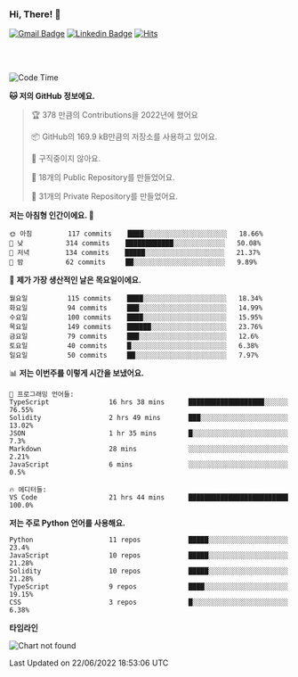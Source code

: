 ### Hi, There! 👋


[![Gmail Badge](https://img.shields.io/badge/-725psh@gmail.com-c14438?style=flat&logo=Gmail&logoColor=white&link=mailto:725psh@gmail.com)](mailto:725psh@gmail.com) 
[![Linkedin Badge](https://img.shields.io/badge/-soohanpark-0072b1?style=flat&logo=Linkedin&logoColor=white&link=https://www.linkedin.com/in/soohanpark/)](https://www.linkedin.com/in/soohanpark/) 
[![Hits](https://hits.seeyoufarm.com/api/count/incr/badge.svg?url=https%3A%2F%2Fgithub.com%2FSoohan-Park&count_bg=%23000000&title_bg=%23828282&icon=gradle.svg&icon_color=%23FFFFFF&title=Visited&edge_flat=false)](https://hits.seeyoufarm.com)  

<br />
<br />

<!--START_SECTION:waka-->
![Code Time](http://img.shields.io/badge/Code%20Time-39%20hrs%2014%20mins-blue)

**🐱 저의 GitHub 정보에요.** 

> 🏆 378 만큼의 Contributions을 2022년에 했어요
 > 
> 📦 GitHub의 169.9 kB만큼의 저장소를 사용하고 있어요. 
 > 
> 🚫 구직중이지 않아요.
 > 
> 📜 18개의 Public Repository를 만들었어요. 
 > 
> 🔑 31개의 Private Repository를 만들었어요.  
 > 
**저는 아침형 인간이에요. 🐤** 

```text
🌞 아침         117 commits    ████░░░░░░░░░░░░░░░░░░░░░   18.66% 
🌆 낮　         314 commits    ████████████░░░░░░░░░░░░░   50.08% 
🌃 저녁         134 commits    █████░░░░░░░░░░░░░░░░░░░░   21.37% 
🌙 밤　         62 commits     ██░░░░░░░░░░░░░░░░░░░░░░░   9.89%

```
📅 **제가 가장 생산적인 날은 목요일이에요.** 

```text
월요일          115 commits    ████░░░░░░░░░░░░░░░░░░░░░   18.34% 
화요일          94 commits     ███░░░░░░░░░░░░░░░░░░░░░░   14.99% 
수요일          100 commits    ████░░░░░░░░░░░░░░░░░░░░░   15.95% 
목요일          149 commits    ██████░░░░░░░░░░░░░░░░░░░   23.76% 
금요일          79 commits     ███░░░░░░░░░░░░░░░░░░░░░░   12.6% 
토요일          40 commits     █░░░░░░░░░░░░░░░░░░░░░░░░   6.38% 
일요일          50 commits     ██░░░░░░░░░░░░░░░░░░░░░░░   7.97%

```


📊 **저는 이번주를 이렇게 시간을 보냈어요.** 

```text
💬 프로그래밍 언어들: 
TypeScript               16 hrs 38 mins      ███████████████████░░░░░░   76.55% 
Solidity                 2 hrs 49 mins       ███░░░░░░░░░░░░░░░░░░░░░░   13.02% 
JSON                     1 hr 35 mins        █░░░░░░░░░░░░░░░░░░░░░░░░   7.3% 
Markdown                 28 mins             ░░░░░░░░░░░░░░░░░░░░░░░░░   2.21% 
JavaScript               6 mins              ░░░░░░░░░░░░░░░░░░░░░░░░░   0.5%

🔥 에디터들: 
VS Code                  21 hrs 44 mins      █████████████████████████   100.0%

```

**저는 주로 Python 언어를 사용해요.** 

```text
Python                   11 repos            █████░░░░░░░░░░░░░░░░░░░░   23.4% 
JavaScript               10 repos            █████░░░░░░░░░░░░░░░░░░░░   21.28% 
Solidity                 10 repos            █████░░░░░░░░░░░░░░░░░░░░   21.28% 
TypeScript               9 repos             ████░░░░░░░░░░░░░░░░░░░░░   19.15% 
CSS                      3 repos             █░░░░░░░░░░░░░░░░░░░░░░░░   6.38%

```


**타임라인**

![Chart not found](https://raw.githubusercontent.com/Soohan-Park/Soohan-Park/master/charts/bar_graph.png) 


 Last Updated on 22/06/2022 18:53:06 UTC
<!--END_SECTION:waka-->
